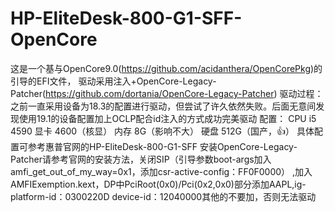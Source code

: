 # HP-EliteDesk-800-G1-SFF-OpenCore
这是一个基与OpenCore9.0(https://github.com/acidanthera/OpenCorePkg)的引导的EFI文件，
驱动采用注入+OpenCore-Legacy-Patcher(https://github.com/dortania/OpenCore-Legacy-Patcher)
驱动过程：
之前一直采用设备为18.3的配置进行驱动，但尝试了许久依然失败。后面无意间发现使用19.1的设备配置加上OCLP配合id注入的方式成功完美驱动
配置：
CPU i5 4590
显卡 4600（核显）
内存 8G（影响不大）
硬盘 512G（国产，👍）
具体配置可参考惠普官网的HP-EliteDesk-800-G1-SFF
安装OpenCore-Legacy-Patcher请参考官网的安装方法，关闭SIP（引导参数boot-args加入amfi_get_out_of_my_way=0x1，添加csr-active-config：FF0F0000）
,加入AMFIExemption.kext，DP中PciRoot(0x0)/Pci(0x2,0x0)部分添加AAPL,ig-platform-id：0300220D device-id：12040000其他的不要加，否则无法驱动

